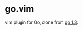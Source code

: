 # go.vim

vim plugin for Go, clone from [go 1.3](https://github.com/golang/go/tree/release-branch.go1.3/misc/vim).

